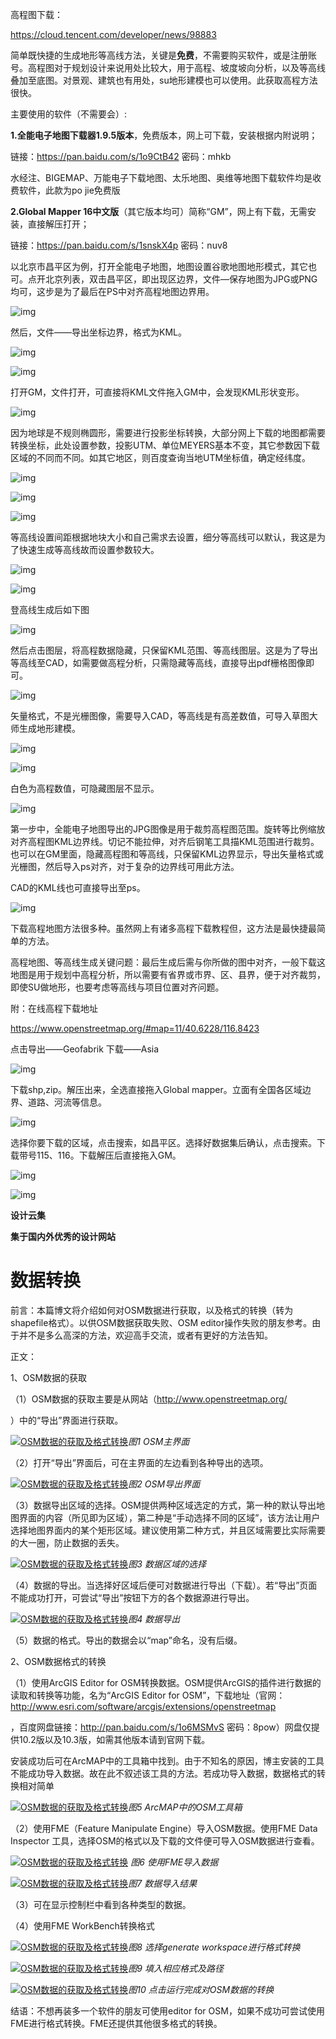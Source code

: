 高程图下载：

https://cloud.tencent.com/developer/news/98883



简单既快捷的生成地形等高线方法，关键是**免费**，不需要购买软件，或是注册账号。高程图对于规划设计来说用处比较大，用于高程、坡度坡向分析，以及等高线叠加至底图。对景观、建筑也有用处，su地形建模也可以使用。此获取高程方法很快。

主要使用的软件（不需要会）:

**1.全能电子地图下载器1.9.5版本**，免费版本，网上可下载，安装根据内附说明；

链接：https://pan.baidu.com/s/1o9CtB42 密码：mhkb

水经注、BIGEMAP、万能电子下载地图、太乐地图、奥维等地图下载软件均是收费软件，此款为po jie免费版

**2.Global Mapper 16中文版**（其它版本均可）简称“GM”，网上有下载，无需安装，直接解压打开；

链接：https://pan.baidu.com/s/1snskX4p 密码：nuv8

以北京市昌平区为例，打开全能电子地图，地图设置谷歌地图地形模式，其它也可。点开北京列表，双击昌平区，即出现区边界，文件—保存地图为JPG或PNG均可，这步是为了最后在PS中对齐高程地图边界用。



![img](https://ask.qcloudimg.com/http-save/yehe-1000017/88nxfdw4ii.jpeg?imageView2/2/w/1620)

然后，文件——导出坐标边界，格式为KML。



![img](https://ask.qcloudimg.com/http-save/yehe-1000017/vl3tjs4k05.jpeg?imageView2/2/w/1620)

![img](https://ask.qcloudimg.com/http-save/yehe-1000017/g7kti4vbzm.jpeg?imageView2/2/w/1620)

打开GM，文件打开，可直接将KML文件拖入GM中，会发现KML形状变形。



![img](https://ask.qcloudimg.com/http-save/yehe-1000017/vfpg4fqggk.jpeg?imageView2/2/w/1620)

因为地球是不规则椭圆形，需要进行投影坐标转换，大部分网上下载的地图都需要转换坐标，此处设置参数，投影UTM、单位MEYERS基本不变，其它参数因下载区域的不同而不同。如其它地区，则百度查询当地UTM坐标值，确定经纬度。



![img](https://ask.qcloudimg.com/http-save/yehe-1000017/48h23gxfn4.jpeg?imageView2/2/w/1620)

![img](https://ask.qcloudimg.com/http-save/yehe-1000017/gebiq70cv7.jpeg?imageView2/2/w/1620)

![img](https://ask.qcloudimg.com/http-save/yehe-1000017/34krgmoos2.jpeg?imageView2/2/w/1620)

等高线设置间距根据地块大小和自己需求去设置，细分等高线可以默认，我这是为了快速生成等高线故而设置参数较大。



![img](https://ask.qcloudimg.com/http-save/yehe-1000017/c4z3e64qg8.jpeg?imageView2/2/w/1620)

![img](https://ask.qcloudimg.com/http-save/yehe-1000017/ky57k6shyu.jpeg?imageView2/2/w/1620)

登高线生成后如下图



![img](https://ask.qcloudimg.com/http-save/yehe-1000017/qzaunjcla7.jpeg?imageView2/2/w/1620)

然后点击图层，将高程数据隐藏，只保留KML范围、等高线图层。这是为了导出等高线至CAD，如需要做高程分析，只需隐藏等高线，直接导出pdf栅格图像即可。



![img](https://ask.qcloudimg.com/http-save/yehe-1000017/eu11pbqof4.jpeg?imageView2/2/w/1620)

矢量格式，不是光栅图像，需要导入CAD，等高线是有高差数值，可导入草图大师生成地形建模。



![img](https://ask.qcloudimg.com/http-save/yehe-1000017/3wo9od2cfg.jpeg?imageView2/2/w/1620)

![img](https://ask.qcloudimg.com/http-save/yehe-1000017/cc5i40upki.jpeg?imageView2/2/w/1620)

白色为高程数值，可隐藏图层不显示。



![img](https://ask.qcloudimg.com/http-save/yehe-1000017/hag7jgw6ba.jpeg?imageView2/2/w/1620)

第一步中，全能电子地图导出的JPG图像是用于裁剪高程图范围。旋转等比例缩放对齐高程图KML边界线。切记不能拉伸，对齐后钢笔工具描KML范围进行裁剪。也可以在GM里面，隐藏高程图和等高线，只保留KML边界显示，导出矢量格式或光栅图，然后导入ps对齐，对于复杂的边界线可用此方法。

CAD的KML线也可直接导出至ps。



![img](https://ask.qcloudimg.com/http-save/yehe-1000017/58sff4ls7i.jpeg?imageView2/2/w/1620)

下载高程地图方法很多种。虽然网上有诸多高程下载教程但，这方法是最快捷最简单的方法。

高程地图、等高线生成关键问题：最后生成后需与你所做的图中对齐，一般下载这地图是用于规划中高程分析，所以需要有省界或市界、区、县界，便于对齐裁剪，即使SU做地形，也要考虑等高线与项目位置对齐问题。

附：在线高程下载地址

https://www.openstreetmap.org/#map=11/40.6228/116.8423

点击导出——Geofabrik 下载——Asia



![img](https://ask.qcloudimg.com/http-save/yehe-1000017/y8tys8xwhp.jpeg?imageView2/2/w/1620)

下载shp,zip。解压出来，全选直接拖入Global mapper。立面有全国各区域边界、道路、河流等信息。



![img](https://ask.qcloudimg.com/http-save/yehe-1000017/78xfbn5e22.jpeg?imageView2/2/w/1620)

选择你要下载的区域，点击搜索，如昌平区。选择好数据集后确认，点击搜索。下载带号115、116。下载解压后直接拖入GM。



![img](https://ask.qcloudimg.com/http-save/yehe-1000017/0o17idvrko.jpeg?imageView2/2/w/1620)

![img](https://ask.qcloudimg.com/http-save/yehe-1000017/g2op8hrkl0.jpeg?imageView2/2/w/1620)

**设计云集**

**集于国内外优秀的设计网站**

# 数据转换

 前言：本篇博文将介绍如何对OSM数据进行获取，以及格式的转换（转为shapefile格式）。以供OSM数据获取失败、OSM editor操作失败的朋友参考。由于并不是多么高深的方法，欢迎高手交流，或者有更好的方法告知。

 正文：

 1、OSM数据的获取

 （1）OSM数据的获取主要是从网站（http://www.openstreetmap.org/

 ）中的“导出”界面进行获取。

 [![OSM数据的获取及格式转换](http://s16.sinaimg.cn/mw690/0026vhaMzy6WnEJYbmv4f)](http://photo.blog.sina.com.cn/showpic.html#blogid=72f0b6080102w39z&url=http://album.sina.com.cn/pic/0026vhaMzy6WnEJYbmv4f)﻿*图1  OSM主界面*

 （2）打开“导出”界面后，可在主界面的左边看到各种导出的选项。

 [![OSM数据的获取及格式转换](http://s1.sinaimg.cn/mw690/0026vhaMzy6WnEMFYnm10)](http://photo.blog.sina.com.cn/showpic.html#blogid=72f0b6080102w39z&url=http://album.sina.com.cn/pic/0026vhaMzy6WnEMFYnm10)﻿*图2  OSM导出界面*

 （3）数据导出区域的选择。OSM提供两种区域选定的方式，第一种的默认导出地图界面的内容（所见即为区域），第二种是“手动选择不同的区域”，该方法让用户选择地图界面内的某个矩形区域。建议使用第二种方式，并且区域需要比实际需要的大一圈，防止数据的丢失。

 [![OSM数据的获取及格式转换](http://s16.sinaimg.cn/mw690/0026vhaMzy6WnESV9FR9f)](http://photo.blog.sina.com.cn/showpic.html#blogid=72f0b6080102w39z&url=http://album.sina.com.cn/pic/0026vhaMzy6WnESV9FR9f)﻿*图3  数据区域的选择*

 （4）数据的导出。当选择好区域后便可对数据进行导出（下载）。若“导出”页面不能成功打开，可尝试“导出”按钮下方的各个数据源进行导出。

 [![OSM数据的获取及格式转换](http://s10.sinaimg.cn/mw690/0026vhaMzy6WnERpJpL39)](http://photo.blog.sina.com.cn/showpic.html#blogid=72f0b6080102w39z&url=http://album.sina.com.cn/pic/0026vhaMzy6WnERpJpL39)﻿*图4   数据导出*

 （5）数据的格式。导出的数据会以“map”命名，没有后缀。

 2、OSM数据格式的转换

 （1）使用ArcGIS Editor for OSM转换数据。OSM提供ArcGIS的插件进行数据的读取和转换等功能，名为“ArcGIS Editor for OSM”，下载地址（官网：http://www.esri.com/software/arcgis/extensions/openstreetmap

 ，百度网盘链接：http://pan.baidu.com/s/1o6MSMvS 密码：8pow）网盘仅提供10.2版以及10.3版，如需其他版本请到官网下载。

 安装成功后可在ArcMAP中的工具箱中找到。由于不知名的原因，博主安装的工具不能成功导入数据。故在此不叙述该工具的方法。若成功导入数据，数据格式的转换相对简单

 [![OSM数据的获取及格式转换](http://s1.sinaimg.cn/mw690/0026vhaMzy6WnEVjQS4a0)](http://photo.blog.sina.com.cn/showpic.html#blogid=72f0b6080102w39z&url=http://album.sina.com.cn/pic/0026vhaMzy6WnEVjQS4a0)﻿*图5  ArcMAP中的OSM工具箱*

 （2）使用FME（Feature Manipulate Engine）导入OSM数据。使用FME  Data Inspector 工具，选择OSM的格式以及下载的文件便可导入OSM数据进行查看。

 [![OSM数据的获取及格式转换](http://s7.sinaimg.cn/mw690/0026vhaMzy6WnEWV3pkc6)](http://photo.blog.sina.com.cn/showpic.html#blogid=72f0b6080102w39z&url=http://album.sina.com.cn/pic/0026vhaMzy6WnEWV3pkc6) ﻿*图6  使用FME导入数据*

 [![OSM数据的获取及格式转换](http://s9.sinaimg.cn/mw690/0026vhaMzy6WnEYzAQEb8)](http://photo.blog.sina.com.cn/showpic.html#blogid=72f0b6080102w39z&url=http://album.sina.com.cn/pic/0026vhaMzy6WnEYzAQEb8)﻿*图7  数据导入结果*

 （3）可在显示控制栏中看到各种类型的数据。

 （4）使用FME WorkBench转换格式

 [![OSM数据的获取及格式转换](http://s16.sinaimg.cn/mw690/0026vhaMzy6WnF50htR6f)](http://photo.blog.sina.com.cn/showpic.html#blogid=72f0b6080102w39z&url=http://album.sina.com.cn/pic/0026vhaMzy6WnF50htR6f)﻿*图8  选择generate workspace进行格式转换*

 [![OSM数据的获取及格式转换](http://s1.sinaimg.cn/mw690/0026vhaMzy6WnF6mKLm80)](http://photo.blog.sina.com.cn/showpic.html#blogid=72f0b6080102w39z&url=http://album.sina.com.cn/pic/0026vhaMzy6WnF6mKLm80)﻿*图9  填入相应格式及路径*

 [![OSM数据的获取及格式转换](http://s11.sinaimg.cn/mw690/0026vhaMzy6WnF7t1jQfa)](http://photo.blog.sina.com.cn/showpic.html#blogid=72f0b6080102w39z&url=http://album.sina.com.cn/pic/0026vhaMzy6WnF7t1jQfa)﻿*图10  点击运行完成对OSM数据的转换*

 

 结语：不想再装多一个软件的朋友可使用editor for OSM，如果不成功可尝试使用FME进行格式转换。FME还提供其他很多格式的转换。
